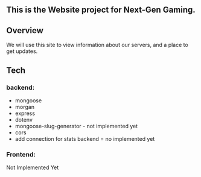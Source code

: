 ## This is the Website project for Next-Gen Gaming.

## Overview

We will use this site to view information about our servers, and a place to get updates.

## Tech

### backend:

*   mongoose
*   morgan
*   express
*   dotenv 
*   mongoose-slug-generator - not implemented yet
*   cors  
*   add connection for stats backend = no implemented yet
     

### Frontend:

Not Implemented Yet

